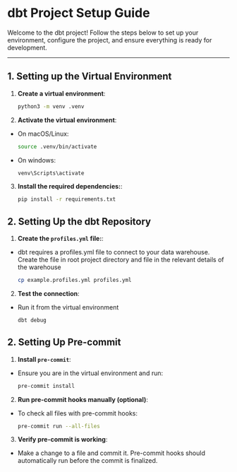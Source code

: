 # dbt Project Setup Guide

Welcome to the dbt project! Follow the steps below to set up your environment, configure the project, and ensure everything is ready for development.

---

## 1. Setting up the Virtual Environment

1. **Create a virtual environment**:

   ```bash
   python3 -m venv .venv
   ```

2. **Activate the virtual environment**:
- On macOS/Linux:

   ```bash
   source .venv/bin/activate
   ```

- On windows:

   ```bash
   venv\Scripts\activate
   ```

3. **Install the required dependencies:**:

    ```bash
   pip install -r requirements.txt
   ```

## 2. Setting Up the dbt Repository

1. **Create the `profiles.yml` file:**:
- dbt requires a profiles.yml file to connect to your data warehouse. Create the file in root project directory and file in the relevant details of the warehouse

    ```bash
   cp example.profiles.yml profiles.yml
   ```

2. **Test the connection**:
- Run it from the virtual environment

    ```bash
   dbt debug
   ```

## 2. Setting Up Pre-commit

1. **Install `pre-commit`**:
- Ensure you are in the virtual environment and run:

   ```bash
   pre-commit install
   ```

2. **Run pre-commit hooks manually (optional)**:
- To check all files with pre-commit hooks:

   ```bash
   pre-commit run --all-files
   ```

3. **Verify pre-commit is working**:
- Make a change to a file and commit it. Pre-commit hooks should automatically run before the commit is finalized.